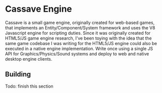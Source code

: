 Cassave Engine
==============

Cassave is a small game engine, originally created for web-based games, that implements
an Entity/Component/System framework and uses the V8 Javascript engine for scripting
duties. Since it was originally created for HTML5/JS game engine research, I've been
toying with the idea that the same game codebase I was writing for the HTML5/JS engine
could also be executed in a native engine implementation. Write once using a single JS
API for Graphics/Physics/Sound systems and deploy to web and native desktop engine
clients.


Building
--------

Todo: finish this section